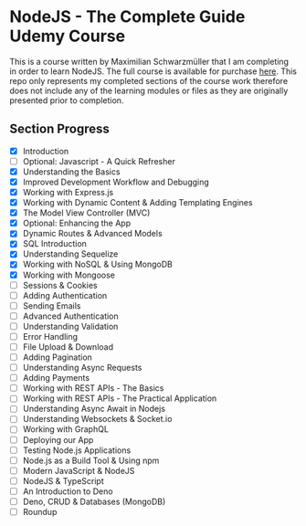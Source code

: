 # NodeJS - The Complete Guide Udemy Course
This is a course written by Maximilian Schwarzmüller that I am completing in order to learn NodeJS.  The full course is available for purchase [here](https://www.udemy.com/course/nodejs-the-complete-guide/). This repo only represents my completed sections of the course work therefore does not include any of the learning modules or files as they are originally presented prior to completion.

## Section Progress
- [x] Introduction
- [ ] Optional: Javascript - A Quick Refresher
- [x] Understanding the Basics
- [x] Improved Development Workflow and Debugging
- [x] Working with Express.js
- [x] Working with Dynamic Content & Adding Templating Engines
- [x] The Model View Controller (MVC)
- [x] Optional: Enhancing the App
- [x] Dynamic Routes & Advanced Models
- [x] SQL Introduction
- [x] Understanding Sequelize
- [x] Working with NoSQL & Using MongoDB
- [x] Working with Mongoose
- [ ] Sessions & Cookies
- [ ] Adding Authentication
- [ ] Sending Emails
- [ ] Advanced Authentication
- [ ] Understanding Validation
- [ ] Error Handling
- [ ] File Upload & Download
- [ ] Adding Pagination
- [ ] Understanding Async Requests
- [ ] Adding Payments
- [ ] Working with REST APIs - The Basics
- [ ] Working with REST APIs - The Practical Application
- [ ] Understanding Async Await in Nodejs
- [ ] Understanding Websockets & Socket.io
- [ ] Working with GraphQL
- [ ] Deploying our App
- [ ] Testing Node.js Applications
- [ ] Node.js as a Build Tool & Using npm
- [ ] Modern JavaScript & NodeJS
- [ ] NodeJS & TypeScript
- [ ] An Introduction to Deno
- [ ] Deno, CRUD & Databases (MongoDB)
- [ ] Roundup
